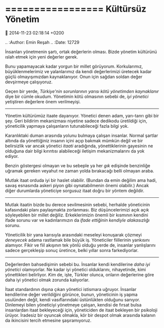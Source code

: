 =================
Kültürsüz Yönetim
=================

:date: 2014-11-23 02:18:14 +0200

.. :Author: Emin Reşah
.. :Date:   12729

İnsanları yönetmenin şartı, ortak değerlerin olması. Bizde yönetim
kültürünü ıslah etmek için yeni değerler gerek.

Bunu yapamayacak kadar yorgun bir millet görüyorum. Korkularımız,
büyüklenmelerimiz ve yalanlarımız da kendi değerlerimizi üretecek kadar
güçlü olmayışımızdan kaynaklanıyor. Onun için sağdan soldan değer
devşirmeye çalışıyoruz.

Geçen bir yerde, *Türkiye'nin sorunlarının yarısı kötü yönetimden
kaynaklanır* diye bir cümle okudum. Yönetimin kötü olmasının sebebi de,
*iyi yönetici* yetiştiren değerlere önem verilmeyişi.

--------------

Yönetim kültürümüz itaate dayanıyor. Yönetici denen adam, yarı-tanrı
gibi bir şey. Geri bildirim mekanizması niyetine sadece dedikodu
üretildiği için, yöneticilik yapmaya çalışanların tutunabileceği fazla
bilgi yok.

Karanlıktaki duman arasında yolunu bulmaya çalışan insanlar. Normal
şartlar altında da yönettiğiniz insanın içini açıp bakmak mümkün değil
ve bir belirsizlik var ancak yönetici *itaati* aradığında,
yönettiklerinin gayesinin ne olduğuna dair bilgi kırıntısı alabileceği
iletişim mekanizmalarını da yok ediyor.

Benzin göstergesi olmayan ve bu sebeple ya her *gık* edişinde benzinliğe
uğramak gereken veyahut ne zaman yolda bırakacağı belli olmayan araba.

Mutlak itaat orduda iyi bir haslet olabilir. (Bundan da emin değilim ama
hadi, savaş esnasında askeri piyon gibi oynatabilmenin önemi olabilir.)
Ancak diğer durumlarda yöneticiye sorgusuz itaat doğru bir yöntem
değildir.

--------------

Mutlak itaatin bizde bu derece sevilmesinin sebebi, herhalde yöneticinin
kafasındaki planı paylaşmakta zorlanması. Biz düşüncelerimizi açık açık
söyleyebilen bir millet değiliz. Erkeklerimizin önemli bir kısmının
kendini ifade sorunu var ve kadınlarımızın da *ifade ettiğinin kendiyle
alakasızlığı* sorunu.

Yöneticilik bir yana karısıyla arasındaki meseleyi konuşarak çözmeyi
*deneyecek* adama rastlamak bile büyük iş. Yöneticiler fiillerinin
yankısını alamıyor. Fikir ve fiil akışının tek yönlü olduğu yerde de,
insanlar yanlışlarını sadece gerçekleşip sonuç üretince, belki yıllar
sonra farkediyorlar.

--------------

Değerlerden bahsedişimin sebebi bu. İnsanlar kendi kendilerine *daha iyi
yönetici* olamıyorlar. Ne kadar iyi yönetici olduklarını, nihayetinde,
kimi yönettikleri belirliyor. *Kim* de, işte, Türkler olunca, onların
değerlerine göre daha iyi yönetici olmak zorunda kalıyorlar.

İtaat standardının dışına çıkan yönetici istismara uğruyor. İnsanlar
kendilerine değer verildiğini görünce, bunun, yöneticinin iş yapma
usulünden değil, kendi vasıflarındaki üstünlükten olduğunu sanıyor.
Dinlemeyi bilen yöneticiyi yönetmeye çalışan, kendisi de fırsat bulsa
insanlardan itaat bekleyeceği için, yöneticiden de itaat bekleyen bir
psikoloji ürüyor. İradesiz bir oyuncak olmakla, kör bir despot olmak
arasında kalanın da ikincisini tercih etmesine şaşıramıyoruz.
